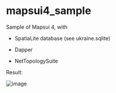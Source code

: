 # mapsui4_sample

Sample of Mapsui 4, with

- SpatiaLite database (see ukraine.sqlite)

- Dapper

- NetTopologySuite

Result: 

![image](https://user-images.githubusercontent.com/538812/155399068-4352ea72-26f6-4220-a67b-d58f49400ef7.png)


